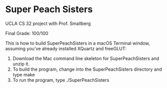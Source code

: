 # Super Peach Sisters

UCLA CS 32 project with Prof. Smallberg

Final Grade: 100/100 

This is how to build SuperPeachSisters in a macOS Terminal window, assuming
you've already installed XQuartz and freeGLUT:

1. Download the Mac command line skeleton for SuperPeachSisters and unzip it.
2. To build the program, change into the SuperPeachSisters directory and type
	make
3. To run the program, type
	./SuperPeachSisters

